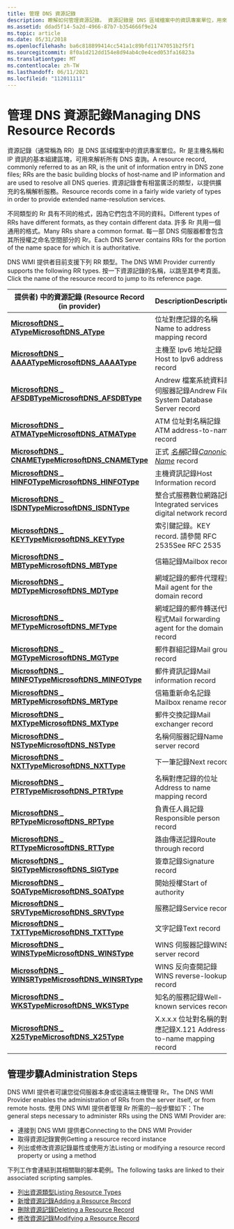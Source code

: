 ```yaml
---
title: 管理 DNS 資源記錄
description: 瞭解如何管理資源記錄。 資源記錄是 DNS 區域檔案中的資訊專案單位，用來解析所有 DNS 查詢。
ms.assetid: ddad5f14-5a2d-4966-87b7-b354666f9e24
ms.topic: article
ms.date: 05/31/2018
ms.openlocfilehash: ba6c818899414cc541a1c89bfd11747051b2f5f1
ms.sourcegitcommit: 8f0a1d212dd154e8d94ab4c0e4ced053fa16823a
ms.translationtype: MT
ms.contentlocale: zh-TW
ms.lasthandoff: 06/11/2021
ms.locfileid: "112011111"
---
```

# <a name="managing-dns-resource-records"></a><span data-ttu-id="43498-104">管理 DNS 資源記錄</span><span class="sxs-lookup"><span data-stu-id="43498-104">Managing DNS Resource Records</span></span>

<span data-ttu-id="43498-105">資源記錄（通常稱為 RR）是 DNS 區域檔案中的資訊專案單位。Rr 是主機名稱和 IP 資訊的基本組建區塊，可用來解析所有 DNS 查詢。</span><span class="sxs-lookup"><span data-stu-id="43498-105">A resource record, commonly referred to as an RR, is the unit of information entry in DNS zone files; RRs are the basic building blocks of host-name and IP information and are used to resolve all DNS queries.</span></span> <span data-ttu-id="43498-106">資源記錄會有相當廣泛的類型，以提供擴充的名稱解析服務。</span><span class="sxs-lookup"><span data-stu-id="43498-106">Resource records come in a fairly wide variety of types in order to provide extended name-resolution services.</span></span>

<span data-ttu-id="43498-107">不同類型的 Rr 具有不同的格式，因為它們包含不同的資料。</span><span class="sxs-lookup"><span data-stu-id="43498-107">Different types of RRs have different formats, as they contain different data.</span></span> <span data-ttu-id="43498-108">許多 Rr 共用一個通用的格式。</span><span class="sxs-lookup"><span data-stu-id="43498-108">Many RRs share a common format.</span></span> <span data-ttu-id="43498-109">每一部 DNS 伺服器都會包含其所授權之命名空間部分的 Rr。</span><span class="sxs-lookup"><span data-stu-id="43498-109">Each DNS Server contains RRs for the portion of the name space for which it is authoritative.</span></span>

<span data-ttu-id="43498-110">DNS WMI 提供者目前支援下列 RR 類型。</span><span class="sxs-lookup"><span data-stu-id="43498-110">The DNS WMI Provider currently supports the following RR types.</span></span> <span data-ttu-id="43498-111">按一下資源記錄的名稱，以跳至其參考頁面。</span><span class="sxs-lookup"><span data-stu-id="43498-111">Click the name of the resource record to jump to its reference page.</span></span>



| <span data-ttu-id="43498-112">提供者) 中的資源記錄 (</span><span class="sxs-lookup"><span data-stu-id="43498-112">Resource Record (in provider)</span></span>                             | <span data-ttu-id="43498-113">Description</span><span class="sxs-lookup"><span data-stu-id="43498-113">Description</span></span>                                                  |
|-----------------------------------------------------------|--------------------------------------------------------------|
| [<span data-ttu-id="43498-114">**MicrosoftDNS \_ AType**</span><span class="sxs-lookup"><span data-stu-id="43498-114">**MicrosoftDNS\_AType**</span></span>](microsoftdns-atype.md)         | <span data-ttu-id="43498-115">位址對應記錄的名稱</span><span class="sxs-lookup"><span data-stu-id="43498-115">Name to address mapping record</span></span>                               |
| [<span data-ttu-id="43498-116">**MicrosoftDNS \_ AAAAType**</span><span class="sxs-lookup"><span data-stu-id="43498-116">**MicrosoftDNS\_AAAAType**</span></span>](microsoftdns-aaaatype.md)   | <span data-ttu-id="43498-117">主機至 Ipv6 地址記錄</span><span class="sxs-lookup"><span data-stu-id="43498-117">Host to Ipv6 address record</span></span>                                  |
| [<span data-ttu-id="43498-118">**MicrosoftDNS \_ AFSDBType**</span><span class="sxs-lookup"><span data-stu-id="43498-118">**MicrosoftDNS\_AFSDBType**</span></span>](microsoftdns-afsdbtype.md) | <span data-ttu-id="43498-119">Andrew 檔案系統資料庫伺服器記錄</span><span class="sxs-lookup"><span data-stu-id="43498-119">Andrew File System Database Server record</span></span>                    |
| [<span data-ttu-id="43498-120">**MicrosoftDNS \_ ATMAType**</span><span class="sxs-lookup"><span data-stu-id="43498-120">**MicrosoftDNS\_ATMAType**</span></span>](microsoftdns-atmatype.md)   | <span data-ttu-id="43498-121">ATM 位址對名稱記錄</span><span class="sxs-lookup"><span data-stu-id="43498-121">ATM address-to-name record</span></span>                                   |
| [<span data-ttu-id="43498-122">**MicrosoftDNS \_ CNAMEType**</span><span class="sxs-lookup"><span data-stu-id="43498-122">**MicrosoftDNS\_CNAMEType**</span></span>](microsoftdns-cnametype.md) | <span data-ttu-id="43498-123">正式 [*名稱*](c-gly.md)記錄</span><span class="sxs-lookup"><span data-stu-id="43498-123">[*Canonical Name*](c-gly.md) record</span></span> |
| [<span data-ttu-id="43498-124">**MicrosoftDNS \_ HINFOType**</span><span class="sxs-lookup"><span data-stu-id="43498-124">**MicrosoftDNS\_HINFOType**</span></span>](microsoftdns-hinfotype.md) | <span data-ttu-id="43498-125">主機資訊記錄</span><span class="sxs-lookup"><span data-stu-id="43498-125">Host Information record</span></span>                                      |
| [<span data-ttu-id="43498-126">**MicrosoftDNS \_ ISDNType**</span><span class="sxs-lookup"><span data-stu-id="43498-126">**MicrosoftDNS\_ISDNType**</span></span>](microsoftdns-isdntype.md)   | <span data-ttu-id="43498-127">整合式服務數位網路記錄</span><span class="sxs-lookup"><span data-stu-id="43498-127">Integrated services digital network record</span></span>                   |
| [<span data-ttu-id="43498-128">**MicrosoftDNS \_ KEYType**</span><span class="sxs-lookup"><span data-stu-id="43498-128">**MicrosoftDNS\_KEYType**</span></span>](microsoftdns-keytype.md)     | <span data-ttu-id="43498-129">索引鍵記錄。</span><span class="sxs-lookup"><span data-stu-id="43498-129">KEY record.</span></span> <span data-ttu-id="43498-130">請參閱 RFC 2535</span><span class="sxs-lookup"><span data-stu-id="43498-130">See RFC 2535</span></span>                                     |
| [<span data-ttu-id="43498-131">**MicrosoftDNS \_ MBType**</span><span class="sxs-lookup"><span data-stu-id="43498-131">**MicrosoftDNS\_MBType**</span></span>](microsoftdns-mbtype.md)       | <span data-ttu-id="43498-132">信箱記錄</span><span class="sxs-lookup"><span data-stu-id="43498-132">Mailbox record</span></span>                                               |
| [<span data-ttu-id="43498-133">**MicrosoftDNS \_ MDType**</span><span class="sxs-lookup"><span data-stu-id="43498-133">**MicrosoftDNS\_MDType**</span></span>](microsoftdns-mdtype.md)       | <span data-ttu-id="43498-134">網域記錄的郵件代理程式</span><span class="sxs-lookup"><span data-stu-id="43498-134">Mail agent for the domain record</span></span>                             |
| [<span data-ttu-id="43498-135">**MicrosoftDNS \_ MFType**</span><span class="sxs-lookup"><span data-stu-id="43498-135">**MicrosoftDNS\_MFType**</span></span>](microsoftdns-mftype.md)       | <span data-ttu-id="43498-136">網域記錄的郵件轉送代理程式</span><span class="sxs-lookup"><span data-stu-id="43498-136">Mail forwarding agent for the domain record</span></span>                  |
| [<span data-ttu-id="43498-137">**MicrosoftDNS \_ MGType**</span><span class="sxs-lookup"><span data-stu-id="43498-137">**MicrosoftDNS\_MGType**</span></span>](microsoftdns-mgtype.md)       | <span data-ttu-id="43498-138">郵件群組記錄</span><span class="sxs-lookup"><span data-stu-id="43498-138">Mail group record</span></span>                                            |
| [<span data-ttu-id="43498-139">**MicrosoftDNS \_ MINFOType**</span><span class="sxs-lookup"><span data-stu-id="43498-139">**MicrosoftDNS\_MINFOType**</span></span>](microsoftdns-minfotype.md) | <span data-ttu-id="43498-140">郵件資訊記錄</span><span class="sxs-lookup"><span data-stu-id="43498-140">Mail information record</span></span>                                      |
| [<span data-ttu-id="43498-141">**MicrosoftDNS \_ MRType**</span><span class="sxs-lookup"><span data-stu-id="43498-141">**MicrosoftDNS\_MRType**</span></span>](microsoftdns-mrtype.md)       | <span data-ttu-id="43498-142">信箱重新命名記錄</span><span class="sxs-lookup"><span data-stu-id="43498-142">Mailbox rename record</span></span>                                        |
| [<span data-ttu-id="43498-143">**MicrosoftDNS \_ MXType**</span><span class="sxs-lookup"><span data-stu-id="43498-143">**MicrosoftDNS\_MXType**</span></span>](microsoftdns-mxtype.md)       | <span data-ttu-id="43498-144">郵件交換記錄</span><span class="sxs-lookup"><span data-stu-id="43498-144">Mail exchanger record</span></span>                                        |
| [<span data-ttu-id="43498-145">**MicrosoftDNS \_ NSType**</span><span class="sxs-lookup"><span data-stu-id="43498-145">**MicrosoftDNS\_NSType**</span></span>](microsoftdns-nstype.md)       | <span data-ttu-id="43498-146">名稱伺服器記錄</span><span class="sxs-lookup"><span data-stu-id="43498-146">Name server record</span></span>                                           |
| [<span data-ttu-id="43498-147">**MicrosoftDNS \_ NXTType**</span><span class="sxs-lookup"><span data-stu-id="43498-147">**MicrosoftDNS\_NXTType**</span></span>](microsoftdns-nxttype.md)     | <span data-ttu-id="43498-148">下一筆記錄</span><span class="sxs-lookup"><span data-stu-id="43498-148">Next record</span></span>                                                  |
| [<span data-ttu-id="43498-149">**MicrosoftDNS \_ PTRType**</span><span class="sxs-lookup"><span data-stu-id="43498-149">**MicrosoftDNS\_PTRType**</span></span>](microsoftdns-ptrtype.md)     | <span data-ttu-id="43498-150">名稱對應記錄的位址</span><span class="sxs-lookup"><span data-stu-id="43498-150">Address to name mapping record</span></span>                               |
| [<span data-ttu-id="43498-151">**MicrosoftDNS \_ RPType**</span><span class="sxs-lookup"><span data-stu-id="43498-151">**MicrosoftDNS\_RPType**</span></span>](microsoftdns-rptype.md)       | <span data-ttu-id="43498-152">負責任人員記錄</span><span class="sxs-lookup"><span data-stu-id="43498-152">Responsible person record</span></span>                                    |
| [<span data-ttu-id="43498-153">**MicrosoftDNS \_ RTType**</span><span class="sxs-lookup"><span data-stu-id="43498-153">**MicrosoftDNS\_RTType**</span></span>](microsoftdns-rttype.md)       | <span data-ttu-id="43498-154">路由傳送記錄</span><span class="sxs-lookup"><span data-stu-id="43498-154">Route through record</span></span>                                         |
| [<span data-ttu-id="43498-155">**MicrosoftDNS \_ SIGType**</span><span class="sxs-lookup"><span data-stu-id="43498-155">**MicrosoftDNS\_SIGType**</span></span>](microsoftdns-sigtype.md)     | <span data-ttu-id="43498-156">簽章記錄</span><span class="sxs-lookup"><span data-stu-id="43498-156">Signature record</span></span>                                             |
| [<span data-ttu-id="43498-157">**MicrosoftDNS \_ SOAType**</span><span class="sxs-lookup"><span data-stu-id="43498-157">**MicrosoftDNS\_SOAType**</span></span>](microsoftdns-soatype.md)     | <span data-ttu-id="43498-158">開始授權</span><span class="sxs-lookup"><span data-stu-id="43498-158">Start of authority</span></span>                                           |
| [<span data-ttu-id="43498-159">**MicrosoftDNS \_ SRVType**</span><span class="sxs-lookup"><span data-stu-id="43498-159">**MicrosoftDNS\_SRVType**</span></span>](microsoftdns-srvtype.md)     | <span data-ttu-id="43498-160">服務記錄</span><span class="sxs-lookup"><span data-stu-id="43498-160">Service record</span></span>                                               |
| [<span data-ttu-id="43498-161">**MicrosoftDNS \_ TXTType**</span><span class="sxs-lookup"><span data-stu-id="43498-161">**MicrosoftDNS\_TXTType**</span></span>](microsoftdns-txttype.md)     | <span data-ttu-id="43498-162">文字記錄</span><span class="sxs-lookup"><span data-stu-id="43498-162">Text record</span></span>                                                  |
| [<span data-ttu-id="43498-163">**MicrosoftDNS \_ WINSType**</span><span class="sxs-lookup"><span data-stu-id="43498-163">**MicrosoftDNS\_WINSType**</span></span>](microsoftdns-winstype.md)   | <span data-ttu-id="43498-164">WINS 伺服器記錄</span><span class="sxs-lookup"><span data-stu-id="43498-164">WINS server record</span></span>                                           |
| [<span data-ttu-id="43498-165">**MicrosoftDNS \_ WINSRType**</span><span class="sxs-lookup"><span data-stu-id="43498-165">**MicrosoftDNS\_WINSRType**</span></span>](microsoftdns-winsrtype.md) | <span data-ttu-id="43498-166">WINS 反向查閱記錄</span><span class="sxs-lookup"><span data-stu-id="43498-166">WINS reverse-lookup record</span></span>                                   |
| [<span data-ttu-id="43498-167">**MicrosoftDNS \_ WKSType**</span><span class="sxs-lookup"><span data-stu-id="43498-167">**MicrosoftDNS\_WKSType**</span></span>](microsoftdns-wkstype.md)     | <span data-ttu-id="43498-168">知名的服務記錄</span><span class="sxs-lookup"><span data-stu-id="43498-168">Well-known services record</span></span>                                   |
| [<span data-ttu-id="43498-169">**MicrosoftDNS \_ X25Type**</span><span class="sxs-lookup"><span data-stu-id="43498-169">**MicrosoftDNS\_X25Type**</span></span>](microsoftdns-x25type.md)     | <span data-ttu-id="43498-170">X.x.x.x 位址對名稱的對應記錄</span><span class="sxs-lookup"><span data-stu-id="43498-170">X.121 Address-to-name mapping record</span></span>                         |



 

## <a name="administration-steps"></a><span data-ttu-id="43498-171">管理步驟</span><span class="sxs-lookup"><span data-stu-id="43498-171">Administration Steps</span></span>

<span data-ttu-id="43498-172">DNS WMI 提供者可讓您從伺服器本身或從遠端主機管理 Rr。</span><span class="sxs-lookup"><span data-stu-id="43498-172">The DNS WMI Provider enables the administration of RRs from the server itself, or from remote hosts.</span></span> <span data-ttu-id="43498-173">使用 DNS WMI 提供者管理 Rr 所需的一般步驟如下：</span><span class="sxs-lookup"><span data-stu-id="43498-173">The general steps necessary to administer RRs using the DNS WMI Provider are:</span></span>

-   <span data-ttu-id="43498-174">連接到 DNS WMI 提供者</span><span class="sxs-lookup"><span data-stu-id="43498-174">Connecting to the DNS WMI Provider</span></span>
-   <span data-ttu-id="43498-175">取得資源記錄實例</span><span class="sxs-lookup"><span data-stu-id="43498-175">Getting a resource record instance</span></span>
-   <span data-ttu-id="43498-176">列出或修改資源記錄屬性或使用方法</span><span class="sxs-lookup"><span data-stu-id="43498-176">Listing or modifying a resource record property or using a method</span></span>

<span data-ttu-id="43498-177">下列工作會連結到其相關聯的腳本範例。</span><span class="sxs-lookup"><span data-stu-id="43498-177">The following tasks are linked to their associated scripting samples.</span></span>

-   [<span data-ttu-id="43498-178">列出資源類型</span><span class="sxs-lookup"><span data-stu-id="43498-178">Listing Resource Types</span></span>](dns-wmi-provider-samples-managing-dns-resource-records.md)
-   [<span data-ttu-id="43498-179">新增資源記錄</span><span class="sxs-lookup"><span data-stu-id="43498-179">Adding a Resource Record</span></span>](dns-wmi-provider-samples-managing-dns-resource-records.md)
-   [<span data-ttu-id="43498-180">刪除資源記錄</span><span class="sxs-lookup"><span data-stu-id="43498-180">Deleting a Resource Record</span></span>](dns-wmi-provider-samples-managing-dns-resource-records.md)
-   [<span data-ttu-id="43498-181">修改資源記錄</span><span class="sxs-lookup"><span data-stu-id="43498-181">Modifying a Resource Record</span></span>](dns-wmi-provider-samples-managing-dns-resource-records.md)

 

 




